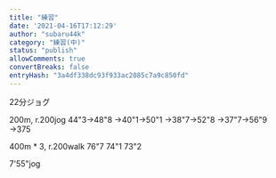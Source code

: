 ```yaml
---
title: "練習"
date: '2021-04-16T17:12:29'
author: "subaru44k"
category: "練習(中)"
status: "publish"
allowComments: true
convertBreaks: false
entryHash: "3a4df338dc93f933ac2085c7a9c850fd"
---
```

22分ジョグ

200m, r.200jog
44"3→48"8
→40"1→50"1
→38"7→52"8
→37"7→56"9
→375

400m * 3, r.200walk
76"7
74"1
73"2

7'55"jog
